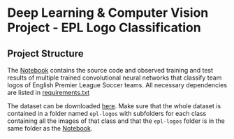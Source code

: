 # Deep Learning & Computer Vision Project - EPL Logo Classification
## Project Structure
The [Notebook](Notebook.ipynb) contains the source code and observed training and test results of multiple trained convolutional neural networks that classify team logos of English Premier League Soccer teams. All necessary dependencies are listed in [requirements.txt](requirements.txt)

The dataset can be downloaded [here](https://www.kaggle.com/datasets/alexteboul/english-premier-league-logo-detection-20k-images). Make sure that the whole dataset is contained in a folder named `epl-logos` with subfolders for each class containing all the images of that class and that the `epl-logos` folder is in the same folder as the [Notebook](Notebook.ipynb).